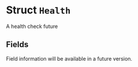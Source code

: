 # Struct `Health`

A health check future

## Fields

Field information will be available in a future version.

